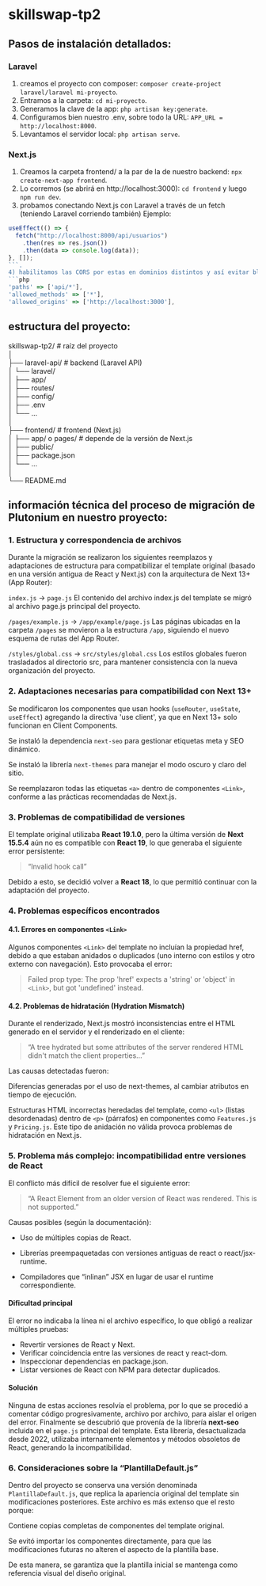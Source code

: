 # skillswap-tp2


## Pasos de instalación detallados:

### Laravel

1) creamos el proyecto con composer: `composer create-project laravel/laravel mi-proyecto`.
2) Entramos a la carpeta: `cd mi-proyecto`.
3) Generamos la clave de la app: `php artisan key:generate`.
4) Configuramos bien nuestro .env, sobre todo la URL: `APP_URL = http://localhost:8000`.
5) Levantamos el servidor local: `php artisan serve`.

### Next.js 

1) Creamos la carpeta frontend/ a la par de la de nuestro backend: `npx create-next-app frontend`.
2) Lo corremos (se abrirá en http://localhost:3000): `cd frontend` y luego `npm run dev`.
3) probamos conectando Next.js con Laravel a través de un fetch (teniendo Laravel corriendo también) Ejemplo: 
```js
useEffect(() => {
  fetch("http://localhost:8000/api/usuarios")
    .then(res => res.json())
    .then(data => console.log(data));
}, []);
```.
4) habilitamos las CORS por estas en dominios distintos y así evitar bloqueos del navegador. En /config/cors.php:
```php
'paths' => ['api/*'],
'allowed_methods' => ['*'],
'allowed_origins' => ['http://localhost:3000'],
```

## estructura del proyecto:
skillswap-tp2/                   # raíz del proyecto  
│  
├── laravel-api/             # backend (Laravel API)  
│   └── laravel/  
│       ├── app/  
│       ├── routes/  
│       ├── config/  
│       ├── .env  
│       └── ...  
│  
├── frontend/                # frontend (Next.js)  
│   ├── app/ o pages/        # depende de la versión de Next.js  
│   ├── public/  
│   ├── package.json  
│   └── ...  
│  
└── README.md  

## información técnica del proceso de migración de Plutonium en nuestro proyecto:

### 1. Estructura y correspondencia de archivos

Durante la migración se realizaron los siguientes reemplazos y adaptaciones de estructura para compatibilizar el template original (basado en una versión antigua de React y Next.js) con la arquitectura de Next 13+ (App Router):

`index.js` → `page.js`
El contenido del archivo index.js del template se migró al archivo page.js principal del proyecto.

`/pages/example.js` → `/app/example/page.js`
Las páginas ubicadas en la carpeta `/pages` se movieron a la estructura `/app`, siguiendo el nuevo esquema de rutas del App Router.

`/styles/global.css` → `src/styles/global.css`
Los estilos globales fueron trasladados al directorio src, para mantener consistencia con la nueva organización del proyecto.

### 2. Adaptaciones necesarias para compatibilidad con Next 13+

Se modificaron los componentes que usan hooks (`useRouter`, `useState`, `useEffect`) agregando la directiva 'use client', ya que en Next 13+ solo funcionan en Client Components.

Se instaló la dependencia `next-seo` para gestionar etiquetas meta y SEO dinámico.

Se instaló la librería `next-themes` para manejar el modo oscuro y claro del sitio.

Se reemplazaron todas las etiquetas `<a>` dentro de componentes `<Link>`, conforme a las prácticas recomendadas de Next.js.

### 3. Problemas de compatibilidad de versiones

El template original utilizaba **React 19.1.0**, pero la última versión de **Next 15.5.4** aún no es compatible con **React 19**, lo que generaba el siguiente error persistente:

> “Invalid hook call”

Debido a esto, se decidió volver a **React 18**, lo que permitió continuar con la adaptación del proyecto.

### 4. Problemas específicos encontrados

#### 4.1. Errores en componentes `<Link>`

Algunos componentes `<Link>` del template no incluían la propiedad href, debido a que estaban anidados o duplicados (uno interno con estilos y otro externo con navegación).
Esto provocaba el error:

> Failed prop type: The prop 'href' expects a 'string' or 'object' in `<Link>`, but got 'undefined' instead.

#### 4.2. Problemas de hidratación (Hydration Mismatch)

Durante el renderizado, Next.js mostró inconsistencias entre el HTML generado en el servidor y el renderizado en el cliente:

> “A tree hydrated but some attributes of the server rendered HTML didn't match the client properties…”

Las causas detectadas fueron:

Diferencias generadas por el uso de next-themes, al cambiar atributos en tiempo de ejecución.

Estructuras HTML incorrectas heredadas del template, como `<ul>` (listas desordenadas) dentro de `<p>` (párrafos) en componentes como `Features.js` y `Pricing.js`.
Este tipo de anidación no válida provoca problemas de hidratación en Next.js.

### 5. Problema más complejo: incompatibilidad entre versiones de React

El conflicto más difícil de resolver fue el siguiente error:

> “A React Element from an older version of React was rendered. This is not supported.”

Causas posibles (según la documentación):

- Uso de múltiples copias de React.

- Librerías preempaquetadas con versiones antiguas de react o react/jsx-runtime.

- Compiladores que “inlinan” JSX en lugar de usar el runtime correspondiente.

#### Dificultad principal
El error no indicaba la línea ni el archivo específico, lo que obligó a realizar múltiples pruebas:
- Revertir versiones de React y Next.
- Verificar coincidencia entre las versiones de react y react-dom.
- Inspeccionar dependencias en package.json.
- Listar versiones de React con NPM para detectar duplicados.

#### Solución 
Ninguna de estas acciones resolvía el problema, por lo que se procedió a comentar código progresivamente, archivo por archivo, para aislar el origen del error.
Finalmente se descubrió que provenía de la librería **next-seo** incluida en el `page.js` principal del template.
Esta librería, desactualizada desde 2022, utilizaba internamente elementos y métodos obsoletos de React, generando la incompatibilidad.

### 6. Consideraciones sobre la “PlantillaDefault.js”

Dentro del proyecto se conserva una versión denominada `PlantillaDefault.js`, que replica la apariencia original del template sin modificaciones posteriores.
Este archivo es más extenso que el resto porque:

Contiene copias completas de componentes del template original.

Se evitó importar los componentes directamente, para que las modificaciones futuras no alteren el aspecto de la plantilla base.

De esta manera, se garantiza que la plantilla inicial se mantenga como referencia visual del diseño original.